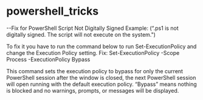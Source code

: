 # powershell_tricks

--Fix for PowerShell Script Not Digitally Signed
Example: (“.ps1 is not digitally signed. The script will not execute on the system.")

To fix it you have to run the command below to run Set-ExecutionPolicy and change the Execution Policy setting.
Fix: Set-ExecutionPolicy -Scope Process -ExecutionPolicy Bypass

This command sets the execution policy to bypass for only the current PowerShell session after the window is closed, the next PowerShell session will open running with the default execution policy. “Bypass” means nothing is blocked and no warnings, prompts, or messages will be displayed.
